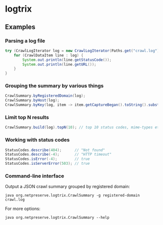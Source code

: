 logtrix
=======

Examples
--------

### Parsing a log file

```java
try (CrawlLogIterator log = new CrawlLogIterator(Paths.get("crawl.log"))) {
    for (CrawlDataItem line : log) {
        System.out.println(line.getStatusCode());
        System.out.println(line.getURL());
    }
}

```

### Grouping the summary by various things

```java
CrawlSummary.byRegisteredDomain(log);
CrawlSummary.byHost(log);
CrawlSummary.byKey(log, item -> item.getCaptureBegan().toString().substring(0, 4)); // by year
```

### Limit top N results

```java
CrawlSummary.build(log).topN(10); // top 10 status codes, mime-types etc
```

### Working with status codes

```java
StatusCodes.describe(404);      // "Not found"
StatusCodes.describe(-4);       // "HTTP timeout"
StatusCodes.isError(-4);        // true
StatusCodes.isServerError(503); // true
```

### Command-line interface

Output a JSON crawl summary grouped by registered domain:

    java org.netpreserve.logtrix.CrawlSummary -g registered-domain crawl.log
    
For more options:

    java org.netpreserve.logtrix.CrawlSummary --help
